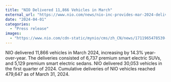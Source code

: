 ```yaml
---
title: "NIO Delivered 11,866 Vehicles in March"
external_url: "https://www.nio.com/news/nio-inc-provides-mar-2024-delivery-update"
date: "2024-04-01"
categories:
  - "Press release"
images:
  - "https://www.nio.com/cdn-static/mynio/cms/zh_CN/news/1711965478539-1711965477783-C86B04D5BC1A2486.jpeg"
---
```


NIO delivered 11,866 vehicles in March 2024, increasing by 14.3% year-over-year. The deliveries consisted of 6,737 premium smart electric SUVs, and 5,129 premium smart electric sedans. NIO delivered 30,053 vehicles in the first quarter of 2024. Cumulative deliveries of NIO vehicles reached 479,647 as of March 31, 2024.